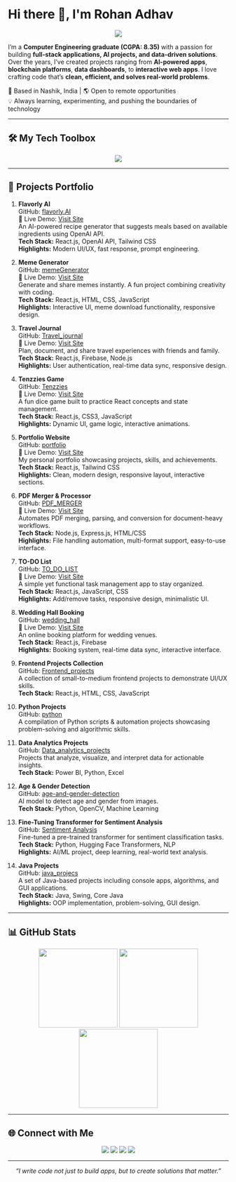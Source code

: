 # Hi there 👋, I'm Rohan Adhav

<p align="center">
  <img src="https://readme-typing-svg.herokuapp.com?font=Fira+Code&size=22&duration=3000&pause=1000&color=00F700&center=true&width=600&lines=Turning+ideas+into+real-world+solutions;Building+beautiful+and+scalable+apps;Data-driven+decision+making;Always+learning+%26+exploring+new+tech" />
</p>

I’m a **Computer Engineering graduate (CGPA: 8.35)** with a passion for building **full-stack applications, AI projects, and data-driven solutions**.  
Over the years, I’ve created projects ranging from **AI-powered apps**, **blockchain platforms**, **data dashboards**, to **interactive web apps**. I love crafting code that’s **clean, efficient, and solves real-world problems**.

📍 Based in Nashik, India | 🌎 Open to remote opportunities  
💡 Always learning, experimenting, and pushing the boundaries of technology


---

## 🛠 My Tech Toolbox
<p align="center">
<img src="https://skillicons.dev/icons?i=react,nodejs,python,java,cs,html,css,js,bootstrap,tailwind,mongodb,mysql,firebase,git,powershell" />
</p>

---

## 🚀 Projects Portfolio

1. **Flavorly AI**  
   GitHub: [flavorly.AI](https://github.com/Rohan-Adhav/flavorly.AI.git)  
   🔗 Live Demo: [Visit Site](https://flavorly-ai-rohan.vercel.app/)  
   An AI-powered recipe generator that suggests meals based on available ingredients using OpenAI API.  
   **Tech Stack:** React.js, OpenAI API, Tailwind CSS  
   **Highlights:** Modern UI/UX, fast response, prompt engineering.

2. **Meme Generator**  
   GitHub: [memeGenerator](https://github.com/Rohan-Adhav/memeGenerator.git)  
   🔗 Live Demo: [Visit Site](https://meme-generator-rohan.vercel.app/)  
   Generate and share memes instantly. A fun project combining creativity with coding.  
   **Tech Stack:** React.js, HTML, CSS, JavaScript  
   **Highlights:** Interactive UI, meme download functionality, responsive design.

3. **Travel Journal**  
   GitHub: [Travel_journal](https://github.com/Rohan-Adhav/Travel_journal.git)  
   🔗 Live Demo: [Visit Site](https://travel-journal-rohan.vercel.app/)  
   Plan, document, and share travel experiences with friends and family.  
   **Tech Stack:** React.js, Firebase, Node.js  
   **Highlights:** User authentication, real-time data sync, responsive design.

4. **Tenzzies Game**  
   GitHub: [Tenzzies](https://github.com/Rohan-Adhav/Tenzzies.git)  
   🔗 Live Demo: [Visit Site](https://tenzzies-rohan.vercel.app/)  
   A fun dice game built to practice React concepts and state management.  
   **Tech Stack:** React.js, CSS3, JavaScript  
   **Highlights:** Dynamic UI, game logic, interactive animations.

5. **Portfolio Website**  
   GitHub: [portfolio](https://github.com/Rohan-Adhav/portfolio.git)  
   🔗 Live Demo: [Visit Site](https://rohan-adhav-portfolio.vercel.app/)  
   My personal portfolio showcasing projects, skills, and achievements.  
   **Tech Stack:** React.js, Tailwind CSS  
   **Highlights:** Clean, modern design, responsive layout, interactive sections.

6. **PDF Merger & Processor**  
   GitHub: [PDF_MERGER](https://github.com/Rohan-Adhav/PDF_MERGER)  
   🔗 Live Demo: [Visit Site](https://pdf-merger-gl7y.onrender.com/)  
   Automates PDF merging, parsing, and conversion for document-heavy workflows.  
   **Tech Stack:** Node.js, Express.js, HTML/CSS  
   **Highlights:** File handling automation, multi-format support, easy-to-use interface.

7. **TO-DO List**  
   GitHub: [TO_DO_LIST](https://github.com/Rohan-Adhav/TO_DO_LIST.git)  
   🔗 Live Demo: [Visit Site](https://to-do-list-rohan.vercel.app/)  
   A simple yet functional task management app to stay organized.  
   **Tech Stack:** React.js, JavaScript, CSS  
   **Highlights:** Add/remove tasks, responsive design, minimalistic UI.

8. **Wedding Hall Booking**  
   GitHub: [wedding_hall](https://github.com/Rohan-Adhav/wedding_hall.git)  
   🔗 Live Demo: [Visit Site](https://to-do-list-rohan.vercel.app/)  
   An online booking platform for wedding venues.  
   **Tech Stack:** React.js, Firebase  
   **Highlights:** Booking system, real-time data sync, interactive interface.

9. **Frontend Projects Collection**  
   GitHub: [Frontend_projects](https://github.com/Rohan-Adhav/Frontend_projects.git)  
   A collection of small-to-medium frontend projects to demonstrate UI/UX skills.  
   **Tech Stack:** React.js, HTML, CSS, JavaScript

10. **Python Projects**  
    GitHub: [python](https://github.com/Rohan-Adhav/python.git)  
    A compilation of Python scripts & automation projects showcasing problem-solving and algorithmic skills.

11. **Data Analytics Projects**  
    GitHub: [Data_analytics_projects](https://github.com/Rohan-Adhav/Data_analytics_projects.git)  
    Projects that analyze, visualize, and interpret data for actionable insights.  
    **Tech Stack:** Power BI, Python, Excel

12. **Age & Gender Detection**  
    GitHub: [age-and-gender-detection](https://github.com/Rohan-Adhav/age-and-gender-detection.git)  
    AI model to detect age and gender from images.  
    **Tech Stack:** Python, OpenCV, Machine Learning

13. **Fine-Tuning Transformer for Sentiment Analysis**  
    GitHub: [Sentiment Analysis](https://github.com/Rohan-Adhav/Fine-Tuning-a-Pretrained-Transformer-for-sentiment-analysis.git)  
    Fine-tuned a pre-trained transformer for sentiment classification tasks.  
    **Tech Stack:** Python, Hugging Face Transformers, NLP  
    **Highlights:** AI/ML project, deep learning, real-world text analysis.

14. **Java Projects**  
    GitHub: [java_projecs](https://github.com/Rohan-Adhav/java_projecs.git)  
    A set of Java-based projects including console apps, algorithms, and GUI applications.  
    **Tech Stack:** Java, Swing, Core Java  
    **Highlights:** OOP implementation, problem-solving, GUI design.

---

## 📊 GitHub Stats
<p align="center">
<img src="https://github-readme-stats.vercel.app/api?username=Rohan-Adhav&show_icons=true&theme=radical" height="180em" />
<img src="https://github-readme-streak-stats.herokuapp.com/?user=Rohan-Adhav&theme=radical" height="180em" />
<img src="https://github-readme-stats.vercel.app/api/top-langs/?username=Rohan-Adhav&layout=compact&theme=radical" height="180em" />
</p>

---

## 🌐 Connect with Me
<p align="center">
<a href="https://www.linkedin.com/in/rohan-adhav-s15111115"><img src="https://skillicons.dev/icons?i=linkedin" /></a>
<a href="https://mail.google.com/mail/?view=cm&to=rohanadhav78@gmail.com"><img src="https://skillicons.dev/icons?i=gmail" /></a>
<a href="https://github.com/Rohan-Adhav"><img src="https://skillicons.dev/icons?i=github" /></a>
<a href="https://rohan-adhav-portfolio.vercel.app/"><img src="https://skillicons.dev/icons?i=vercel" /></a>
</p>

---

<p align="center">
<i>“I write code not just to build apps, but to create solutions that matter.”</i>
</p>
